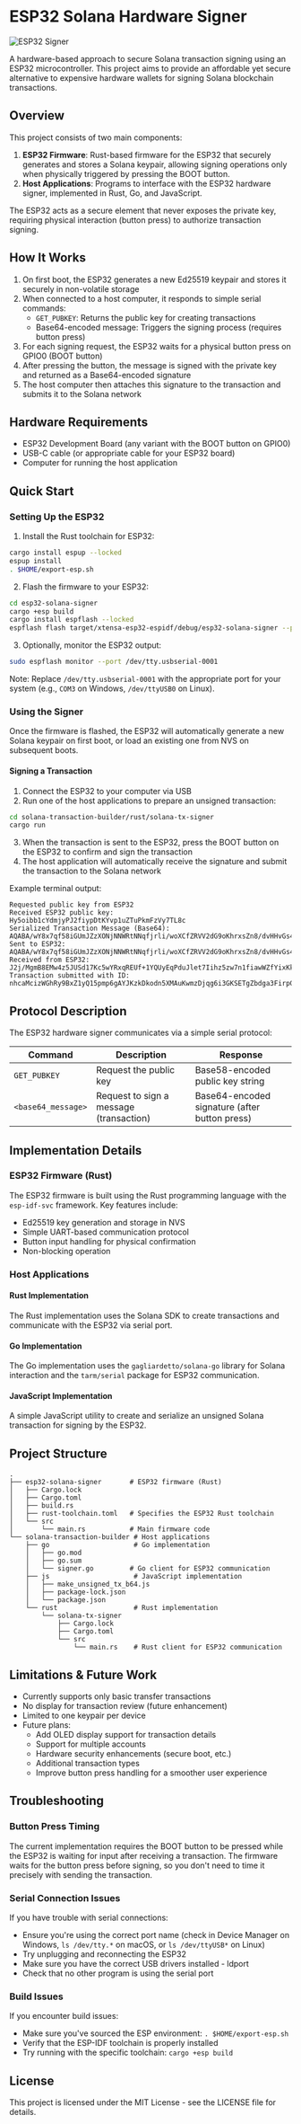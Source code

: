# ESP32 Solana Hardware Signer

![ESP32 Signer](https://github.com/hogyzen12/unruggable-rust-esp32/blob/master/icon.png)


A hardware-based approach to secure Solana transaction signing using an ESP32 microcontroller. This project aims to provide an affordable yet secure alternative to expensive hardware wallets for signing Solana blockchain transactions.

## Overview

This project consists of two main components:

1. **ESP32 Firmware**: Rust-based firmware for the ESP32 that securely generates and stores a Solana keypair, allowing signing operations only when physically triggered by pressing the BOOT button.
2. **Host Applications**: Programs to interface with the ESP32 hardware signer, implemented in Rust, Go, and JavaScript.

The ESP32 acts as a secure element that never exposes the private key, requiring physical interaction (button press) to authorize transaction signing.

## How It Works

1. On first boot, the ESP32 generates a new Ed25519 keypair and stores it securely in non-volatile storage
2. When connected to a host computer, it responds to simple serial commands:
   - `GET_PUBKEY`: Returns the public key for creating transactions
   - Base64-encoded message: Triggers the signing process (requires button press)
3. For each signing request, the ESP32 waits for a physical button press on GPIO0 (BOOT button)
4. After pressing the button, the message is signed with the private key and returned as a Base64-encoded signature
5. The host computer then attaches this signature to the transaction and submits it to the Solana network

## Hardware Requirements

- ESP32 Development Board (any variant with the BOOT button on GPIO0)
- USB-C cable (or appropriate cable for your ESP32 board)
- Computer for running the host application

## Quick Start

### Setting Up the ESP32

1. Install the Rust toolchain for ESP32:
```bash
cargo install espup --locked
espup install
. $HOME/export-esp.sh
```

2. Flash the firmware to your ESP32:
```bash
cd esp32-solana-signer
cargo +esp build
cargo install espflash --locked
espflash flash target/xtensa-esp32-espidf/debug/esp32-solana-signer --port /dev/tty.usbserial-0001
```

3. Optionally, monitor the ESP32 output:
```bash
sudo espflash monitor --port /dev/tty.usbserial-0001
```

Note: Replace `/dev/tty.usbserial-0001` with the appropriate port for your system (e.g., `COM3` on Windows, `/dev/ttyUSB0` on Linux).

### Using the Signer

Once the firmware is flashed, the ESP32 will automatically generate a new Solana keypair on first boot, or load an existing one from NVS on subsequent boots.

#### Signing a Transaction

1. Connect the ESP32 to your computer via USB
2. Run one of the host applications to prepare an unsigned transaction:
```bash
cd solana-transaction-builder/rust/solana-tx-signer
cargo run
```

3. When the transaction is sent to the ESP32, press the BOOT button on the ESP32 to confirm and sign the transaction
4. The host application will automatically receive the signature and submit the transaction to the Solana network

Example terminal output:
```
Requested public key from ESP32
Received ESP32 public key: Hy5oibb1cYdmjyPJ2fiypDtKYvp1uZTuPkmFzVy7TL8c
Serialized Transaction Message (Base64): AQABA/wY8x7qf58iGUmJZzXONjNNWRtNNqfjrli/woXCfZRVV2dG9oKhrxsZn8/dvHHvGs4pjwdyafMunVJIIbimOMkAAAAAAAAAAAAAAAAAAAAAAAAAAAAAAAAAAAAAAAAAAPi+WpxhpGeo6pYuD//BusKy41SfzTiQcaVatG99p/y7AQICAAEMAgAAAEBCDwAAAAAA
Sent to ESP32: AQABA/wY8x7qf58iGUmJZzXONjNNWRtNNqfjrli/woXCfZRVV2dG9oKhrxsZn8/dvHHvGs4pjwdyafMunVJIIbimOMkAAAAAAAAAAAAAAAAAAAAAAAAAAAAAAAAAAAAAAAAAAPi+WpxhpGeo6pYuD//BusKy41SfzTiQcaVatG99p/y7AQICAAEMAgAAAEBCDwAAAAAA
Received from ESP32: J2j/MgmB8EMw4z5JUSd17Kc5wYRxqREUf+1YQUyEqPduJlet7Iihz5zw7n1fiawWZfYixKkKLkeMVkaHEjR4Cw==
Transaction submitted with ID: nhcaMcizWGhRy9BxZ1yQ15pmp6gAYJKzkDkodn5XMAuKwmzDjqg6i3GKSETgZbdga3FirpGF9Z9MNbNDV7MMqPp
```

## Protocol Description

The ESP32 hardware signer communicates via a simple serial protocol:

| Command | Description | Response |
|---------|-------------|----------|
| `GET_PUBKEY` | Request the public key | Base58-encoded public key string |
| `<base64_message>` | Request to sign a message (transaction) | Base64-encoded signature (after button press) |

## Implementation Details

### ESP32 Firmware (Rust)

The ESP32 firmware is built using the Rust programming language with the `esp-idf-svc` framework. Key features include:

- Ed25519 key generation and storage in NVS
- Simple UART-based communication protocol
- Button input handling for physical confirmation
- Non-blocking operation

### Host Applications

#### Rust Implementation

The Rust implementation uses the Solana SDK to create transactions and communicate with the ESP32 via serial port.

#### Go Implementation

The Go implementation uses the `gagliardetto/solana-go` library for Solana interaction and the `tarm/serial` package for ESP32 communication.

#### JavaScript Implementation

A simple JavaScript utility to create and serialize an unsigned Solana transaction for signing by the ESP32.

## Project Structure

```
.
├── esp32-solana-signer       # ESP32 firmware (Rust)
│   ├── Cargo.lock
│   ├── Cargo.toml
│   ├── build.rs
│   ├── rust-toolchain.toml   # Specifies the ESP32 Rust toolchain
│   └── src
│       └── main.rs           # Main firmware code
└── solana-transaction-builder # Host applications
    ├── go                     # Go implementation
    │   ├── go.mod
    │   ├── go.sum
    │   └── signer.go         # Go client for ESP32 communication
    ├── js                     # JavaScript implementation
    │   ├── make_unsigned_tx_b64.js
    │   ├── package-lock.json
    │   └── package.json
    └── rust                   # Rust implementation
        └── solana-tx-signer
            ├── Cargo.lock
            ├── Cargo.toml
            └── src
                └── main.rs    # Rust client for ESP32 communication
```

## Limitations & Future Work

- Currently supports only basic transfer transactions
- No display for transaction review (future enhancement)
- Limited to one keypair per device
- Future plans:
  - Add OLED display support for transaction details
  - Support for multiple accounts
  - Hardware security enhancements (secure boot, etc.)
  - Additional transaction types
  - Improve button press handling for a smoother user experience

## Troubleshooting

### Button Press Timing
The current implementation requires the BOOT button to be pressed while the ESP32 is waiting for input after receiving a transaction. The firmware waits for the button press before signing, so you don't need to time it precisely with sending the transaction.

### Serial Connection Issues
If you have trouble with serial connections:
- Ensure you're using the correct port name (check in Device Manager on Windows, `ls /dev/tty.*` on macOS, or `ls /dev/ttyUSB*` on Linux)
- Try unplugging and reconnecting the ESP32
- Make sure you have the correct USB drivers installed - ldport
- Check that no other program is using the serial port

### Build Issues
If you encounter build issues:
- Make sure you've sourced the ESP environment: `. $HOME/export-esp.sh`
- Verify that the ESP-IDF toolchain is properly installed
- Try running with the specific toolchain: `cargo +esp build`

## License

This project is licensed under the MIT License - see the LICENSE file for details.
